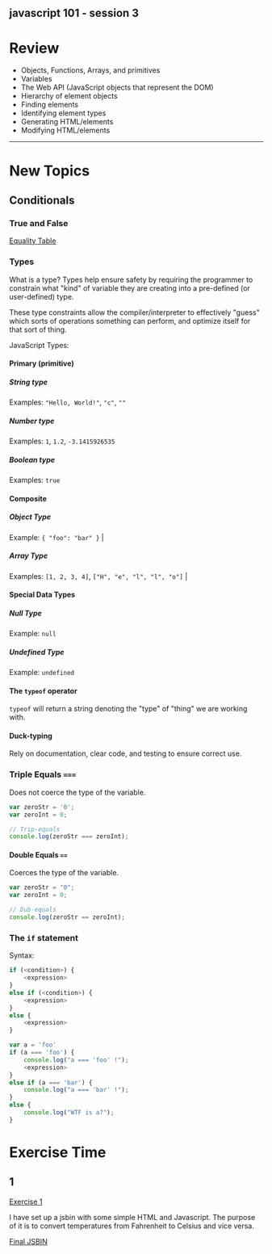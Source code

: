 javascript 101 - session 3
----

# Review

- Objects, Functions, Arrays, and primitives
- Variables
- The Web API (JavaScript objects that represent the DOM)
- Hierarchy of element objects
- Finding elements
- Identifying element types
- Generating HTML/elements
- Modifying HTML/elements

---

# New Topics

## Conditionals

### True and False

[Equality Table](http://dorey.github.io/JavaScript-Equality-Table/)

### Types

What is a type?
Types help ensure safety by requiring the programmer to constrain what "kind"
of variable they are creating into a pre-defined (or user-defined) type.

These type constraints allow the compiler/interpreter to effectively "guess"
which sorts of operations something can perform, and optimize itself for
that sort of thing.

JavaScript Types:

#### Primary (primitive)

##### String type

Examples: `"Hello, World!"`, `"c"`, `""`

##### Number type

Examples: `1`, `1.2`, `-3.1415926535`

##### Boolean type

Examples: `true`

#### Composite

##### Object Type

Example: `{ "foo": "bar" }` |

##### Array Type

Examples: `[1, 2, 3, 4]`, `["H", "e", "l", "l", "o"]` |

#### Special Data Types

##### Null Type

Example: `null`

##### Undefined Type

Example: `undefined`

#### The `typeof` operator

`typeof` will return a string denoting the "type" of "thing" we are working
with.

#### Duck-typing

Rely on documentation, clear code, and testing to ensure correct use.

### Triple Equals `===`

Does not coerce the type of the variable.

```javascript
var zeroStr = '0';
var zeroInt = 0;

// Trip-equals
console.log(zeroStr === zeroInt);
```

#### Double Equals `==`

Coerces the type of the variable.

```javascript
var zeroStr = "0";
var zeroInt = 0;

// Dub-equals
console.log(zeroStr == zeroInt);
```

### The `if` statement

Syntax:

```javascript
if (<condition>) {
    <expression>
}
else if (<condition>) {
    <expression>
}
else {
    <expression>
}
```

```javascript
var a = 'foo'
if (a === 'foo') {
    console.log("a === 'foo' !");
    <expression>
}
else if (a === 'bar') {
    console.log("a === 'bar' !");
}
else {
    console.log("WTF is a?");
}
```

# Exercise Time

## 1
[Exercise 1](http://jsbin.com/sagow/6/edit)

I have set up a jsbin with some simple HTML and Javascript. The purpose
of it is to convert temperatures from Fahrenheit to Celsius and vice versa.

[Final JSBIN](http://jsbin.com/sagow/9/edit?html,js,output)

